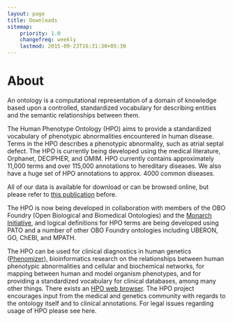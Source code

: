 ```yaml
---
layout: page
title: Downloads
sitemap:
    priority: 1.0
    changefreq: weekly
    lastmod: 2015-09-23T16:31:30+05:30
---
```

# About
An ontology is a computational representation of a domain of knowledge based upon a controlled, standardized vocabulary for describing entities and the semantic relationships between them. 

The Human Phenotype Ontology (HPO) aims to provide a standardized vocabulary of phenotypic abnormalities encountered in human disease. Terms in the HPO describes a phenotypic abnormality, such as atrial septal defect.
The HPO is currently being developed using the medical literature, Orphanet, DECIPHER, and OMIM. HPO currently contains approximately 11,000 terms and over 115,000 annotations to hereditary diseases. We also have a huge set of HPO annotations to approx. 4000 common diseases.

All of our data is available for download or can be browsed online, but please refer to [this publication](http://nar.oxfordjournals.org/content/42/D1/D966.full) before.
 
 
The HPO is now being developed in collaboration with members of the OBO Foundry (Open Biological and Biomedical Ontologies) and the [Monarch Initiative](http://monarchinitiative.org/), and logical definitions for HPO terms are being developed using PATO and a number of other OBO Foundry ontologies including UBERON, GO, ChEBI, and MPATH. 

The HPO can be used for clinical diagnostics in human genetics ([Phenomizer](https://compbio.charite.de/phenomizer/)), bioinformatics research on the relationships between human phenotypic abnormalities and cellular and biochemical networks, for mapping between human and model organism phenotypes, and for providing a standardized vocabulary for clinical databases, among many other things. There exists an [HPO web browser](http://www.human-phenotype-ontology.org/hpoweb/showterm?id=HP:0001197).
The HPO project encourages input from the medical and genetics community with regards to the ontology itself and to clinical annotations.
For legal issues regarding usage of HPO please see here.

